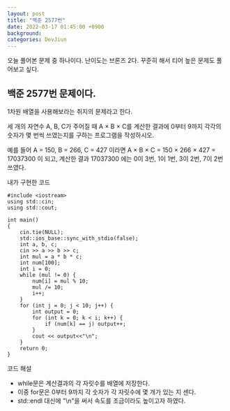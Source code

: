 ```yaml
---
layout: post
title: "백준 2577번"
date: 2022-03-17 01:45:00 +0900
background:
categories: DevJiun
---
```


오늘 풀어본 문제 중 하나이다. 난이도는 브론즈 2다. 꾸준히 해서 티어 높은 문제도 풀어보고 싶다.

## 백준 2577번 문제이다.

1차원 배열을 사용해보라는 취지의 문제라고 한다.

세 개의 자연수 A, B, C가 주어질 때 A × B × C를 계산한 결과에 0부터 9까지 각각의 숫자가 몇 번씩 쓰였는지를 구하는 프로그램을 작성하시오.

예를 들어 A = 150, B = 266, C = 427 이라면 A × B × C = 150 × 266 × 427 = 17037300 이 되고, 계산한 결과 17037300 에는 0이 3번, 1이 1번, 3이 2번, 7이 2번 쓰였다.

내가 구현한 코드

    #include <iostream>
    using std::cin;
    using std::cout;

    int main()
    {
        cin.tie(NULL);
        std::ios_base::sync_with_stdio(false);
        int a, b, c;
        cin >> a >> b >> c;
        int mul = a * b * c;
        int num[100];
        int i = 0;
        while (mul != 0) {
            num[i] = mul % 10;
            mul /= 10;
            i++;
        }
        for (int j = 0; j < 10; j++) {
            int output = 0;
            for (int k = 0; k < i; k++) {
                if (num[k] == j) output++;
            }
            cout << output<<"\n";
        }
        return 0;
    }


코드 해설 

- while문은 계산결과의 각 자릿수를 배열에 저장한다.
- 이중 for문은 0부터 9까지 각 숫자가 각 자릿수에 몇 개가 있는 지 센다.
- std::endl 대신에 "\n"을 써서 속도를 조금이라도 높이고자 하였다.